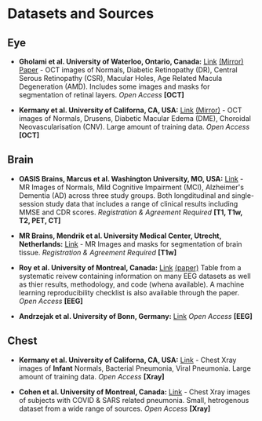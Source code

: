 # Datasets and Sources

## Eye

* **Gholami et al. University of Waterloo, Ontario, Canada:** [Link](https://dataverse.scholarsportal.info/dataverse/OCTID) [(Mirror)](https://www.openicpsr.org/openicpsr/project/108503/version/V1/view) [Paper](https://arxiv.org/ftp/arxiv/papers/1812/1812.07056.pdf) - OCT images of Normals, Diabetic Retinopathy (DR), Central Serous Retinopathy (CSR), Macular Holes, Age Related Macula Degeneration (AMD). Includes some images and masks for segmentation of retinal layers. *Open Access* **[OCT]**

* **Kermany et al. University of Californa, CA, USA:** [Link](https://www.kaggle.com/paultimothymooney/kermany2018) [(Mirror)](https://data.mendeley.com/datasets/rscbjbr9sj/3) - OCT images of Normals, Drusens, Diabetic Macular Edema (DME), Choroidal Neovascularisation (CNV). Large amount of training data. *Open Access* **[OCT]**

## Brain

* **OASIS Brains, Marcus et al. Washington University, MO, USA:** [Link](https://www.oasis-brains.org/) - MR Images of Normals, Mild Cognitive Impairment (MCI), Alzheimer's Dementia (AD) across three study groups. Both longditudinal and single-session study data that includes a range of clinical results including MMSE and CDR scores. *Registration & Agreement Required* **[T1, T1w, T2, PET, CT]**

* **MR Brains, Mendrik et al. University Medical Center, Utrecht, Netherlands:** [Link](https://mrbrains13.isi.uu.nl/) - MR Images and masks for segmentation of brain tissue. *Registration & Agreement Required* **[T1w]**

* **Roy et al. University of Montreal, Canada:** [Link](https://docs.google.com/spreadsheets/d/1smpU0WSlSq-Al2u_QH3djGn68mTuHlth2fNJTrD3wa8/edit#gid=0) [(paper)](https://iopscience.iop.org/article/10.1088/1741-2552/ab260c) Table from a systematic reivew containing information on many EEG datasets as well as thier results, methodology, and code (whena available). A machine learning reproducibility checklist is also available through the paper. *Open Access* **[EEG]**

* **Andrzejak et al. University of Bonn, Germany:** [Link](http://epileptologie-bonn.de/cms/upload/workgroup/lehnertz/eegdata.html) *Open Access* **[EEG]**

## Chest

* **Kermany et al. University of Californa, CA, USA:** [Link](https://data.mendeley.com/datasets/rscbjbr9sj/3) - Chest Xray images of **Infant** Normals, Bacterial Pneumonia, Viral Pneumonia. Large amount of training data. *Open Access* **[Xray]**

* **Cohen et al. University of Montreal, Canada:** [Link](https://github.com/ieee8023/covid-chestxray-dataset) - Chest Xray images of subjects with COVID & SARS related pneumonia. Small, hetrogenous dataset from a wide range of sources. *Open Access* **[Xray]**
